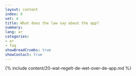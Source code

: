 ```yaml
---
layout: content
index: 6
set: 4
title: What does the law say about the app?
summary: 
lang: ar
categories:
- ar
- faq
showBreadCrumbs: true
showContact: true
---
```

{% include content/20-wat-regelt-de-wet-over-de-app.md %}
